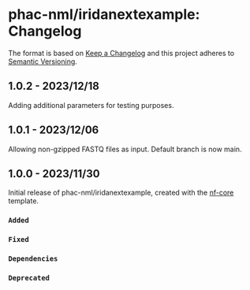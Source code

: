 # phac-nml/iridanextexample: Changelog

The format is based on [Keep a Changelog](https://keepachangelog.com/en/1.0.0/)
and this project adheres to [Semantic Versioning](https://semver.org/spec/v2.0.0.html).

## 1.0.2 - 2023/12/18

Adding additional parameters for testing purposes.

## 1.0.1 - 2023/12/06

Allowing non-gzipped FASTQ files as input. Default branch is now main.

## 1.0.0 - 2023/11/30

Initial release of phac-nml/iridanextexample, created with the [nf-core](https://nf-co.re/) template.

### `Added`

### `Fixed`

### `Dependencies`

### `Deprecated`
